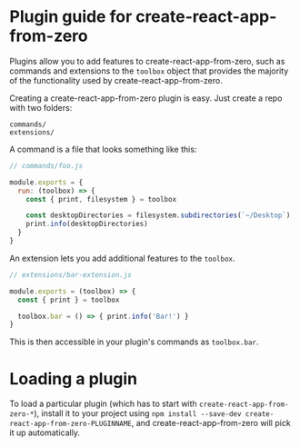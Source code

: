 # Plugin guide for create-react-app-from-zero

Plugins allow you to add features to create-react-app-from-zero, such as commands and
extensions to the `toolbox` object that provides the majority of the functionality
used by create-react-app-from-zero.

Creating a create-react-app-from-zero plugin is easy. Just create a repo with two folders:

```
commands/
extensions/
```

A command is a file that looks something like this:

```js
// commands/foo.js

module.exports = {
  run: (toolbox) => {
    const { print, filesystem } = toolbox

    const desktopDirectories = filesystem.subdirectories(`~/Desktop`)
    print.info(desktopDirectories)
  }
}
```

An extension lets you add additional features to the `toolbox`.

```js
// extensions/bar-extension.js

module.exports = (toolbox) => {
  const { print } = toolbox

  toolbox.bar = () => { print.info('Bar!') }
}
```

This is then accessible in your plugin's commands as `toolbox.bar`.

# Loading a plugin

To load a particular plugin (which has to start with `create-react-app-from-zero-*`),
install it to your project using `npm install --save-dev create-react-app-from-zero-PLUGINNAME`,
and create-react-app-from-zero will pick it up automatically.
